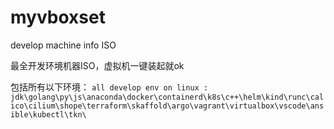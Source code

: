 # myvboxset

 develop machine info ISO

 最全开发环境机器ISO，虚拟机一键装起就ok

包括所有以下环境：
`all develop env on linux : jdk\golang\py\js\anaconda\docker\containerd\k8s\c++\helm\kind\runc\calico\cilium\shope\terraform\skaffold\argo\vagrant\virtualbox\vscode\ansible\kubectl\tkn\`
